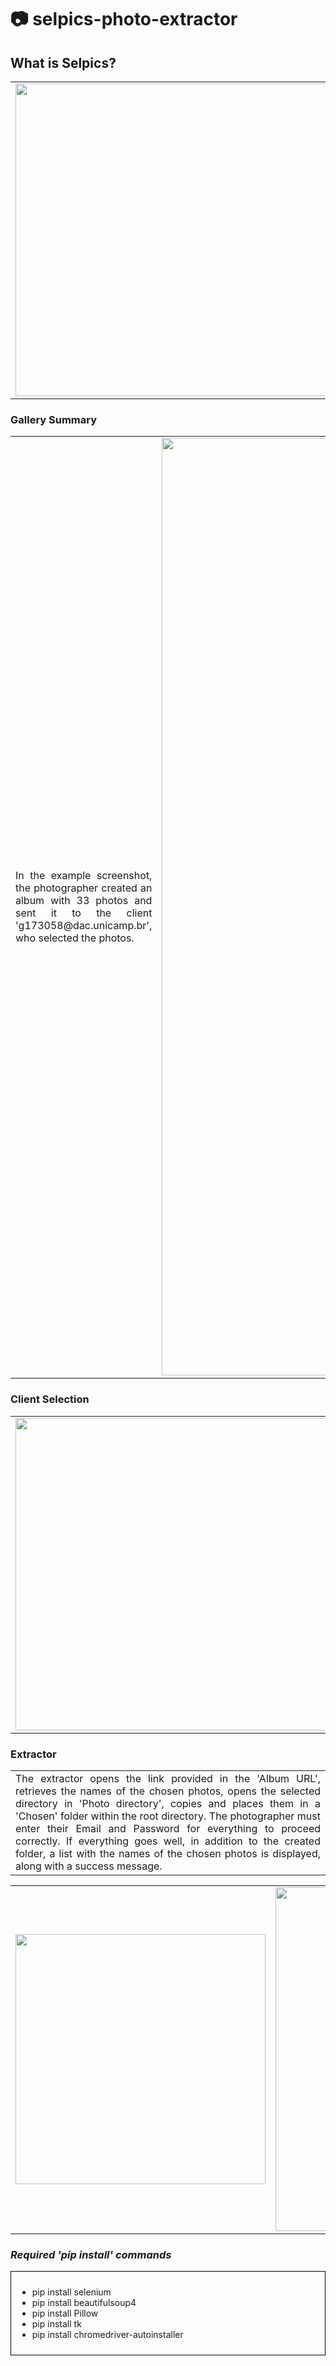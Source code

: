 # 📷 selpics-photo-extractor

## What is Selpics?

<table>
  <tr>
    <td>
      <img src="https://github.com/bielzann/selpics-photo-extractor/assets/142922592/6c323211-a935-40b4-a837-bf7116900908" width="500")
    </td>
    <td align="justify">
      Selpics is a platform used by photographers to create albums and send them to clients for photo selection.
    </td>
  </tr>
</table>

### Gallery Summary
<table>
  <tr>
    <td align="justify">
      In the example screenshot, the photographer created an album with 33 photos and sent it to the client 'g173058@dac.unicamp.br', who selected the photos.
    </td>
    <td>
      <img src="https://github.com/bielzann/selpics-photo-extractor/assets/142922592/9e8c5f6c-21cc-4375-8c6d-89b30811ca48" width="1500">
    </td>
  </tr>
</table>

### Client Selection

<table>
  <tr>
    <td align="justify">
        <img src="https://github.com/bielzann/selpics-photo-extractor/assets/142922592/72fdc45a-4d02-4ce4-bbf1-48806c8bdd4a" width="500">
    </td>
    <td>
        In the client selection, the chosen photos appear with the same names as at the time of upload.
    </td>
  </tr>
</table>

### Extractor
<table>
  <tr>
    <td align="justify">
      The extractor opens the link provided in the 'Album URL', retrieves the names of the chosen photos, opens the selected directory in 'Photo directory', 
      copies and places them in a 'Chosen' folder within the root directory. The photographer must enter their Email and Password for everything to proceed correctly. 
      If everything goes well, in addition to the created folder, a list with the names of the chosen photos is displayed, along with a success message.
    </td>
  </tr>
</table>
<table>
  <tr>
    <td>
      <img src="https://github.com/bielzann/selpics-photo-extractor/assets/142922592/f6cb1154-4fee-40cc-906b-3f48afbd4d63" width="400">
    </td>
    <td>
      <img src="https://github.com/bielzann/selpics-photo-extractor/assets/142922592/a75f6254-0852-4d99-8cbf-1e54693de60c" width="550">
    </td>
  </tr>
</table>

### _Required 'pip install' commands_
<div style="border: 1px solid #000; padding: 10px;">
    <ul>
        <li>pip install selenium</li>
        <li>pip install beautifulsoup4</li>
        <li>pip install Pillow</li>
        <li>pip install tk</li>
        <li>pip install chromedriver-autoinstaller</li>
    </ul>
</div>
